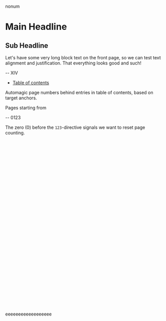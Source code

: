 nonum

# Main Headline

## Sub Headline

Let's have some very long block text on the front page, so we can test text alignment and justification. That everything looks good and such!

--
XIV

* [Table of contents]()

Automagic page numbers behind entries in table of contents, based on target anchors.

Pages starting from

--
0123

The zero (0) before the `123`-directive signals we want to reset page counting.

</br></br></br></br></br></br></br></br></br></br></br></br></br></br></br></br></br></br></br></br></br></br></br></br></br></br></br></br></br></br></br>

eeeeeeeeeeeeeeeeee

<script src="dist/paged.js"></script>
